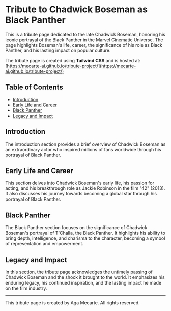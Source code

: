 # Tribute to Chadwick Boseman as Black Panther

This is a tribute page dedicated to the late Chadwick Boseman, honoring his iconic portrayal of the Black Panther in the Marvel Cinematic Universe. The page highlights Boseman's life, career, the significance of his role as Black Panther, and his lasting impact on popular culture.

The tribute page is created using **Tailwind CSS** and is hosted at: [https://mecarte-ai.github.io/tribute-project/](https://mecarte-ai.github.io/tribute-project/)

## Table of Contents

- [Introduction](#introduction)
- [Early Life and Career](#early-life-and-career)
- [Black Panther](#black-panther)
- [Legacy and Impact](#legacy-and-impact)

## Introduction

The introduction section provides a brief overview of Chadwick Boseman as an extraordinary actor who inspired millions of fans worldwide through his portrayal of Black Panther.

## Early Life and Career

This section delves into Chadwick Boseman's early life, his passion for acting, and his breakthrough role as Jackie Robinson in the film "42" (2013). It also discusses his journey towards becoming a global star through his portrayal of Black Panther.

## Black Panther

The Black Panther section focuses on the significance of Chadwick Boseman's portrayal of T'Challa, the Black Panther. It highlights his ability to bring depth, intelligence, and charisma to the character, becoming a symbol of representation and empowerment.

## Legacy and Impact

In this section, the tribute page acknowledges the untimely passing of Chadwick Boseman and the shock it brought to the world. It emphasizes his enduring legacy, his continued inspiration, and the lasting impact he made on the film industry.

---

This tribute page is created by Aga Mecarte. All rights reserved.

